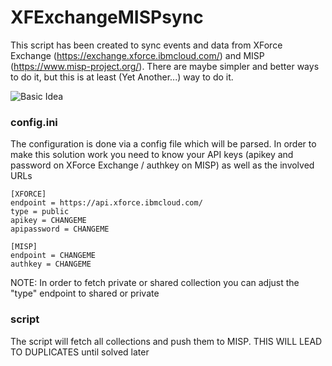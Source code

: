 # XFExchangeMISPsync
This script has been created to sync events and data from XForce Exchange (https://exchange.xforce.ibmcloud.com/)
and MISP (https://www.misp-project.org/). There are maybe simpler and better ways to do it, but this is at least
(Yet Another...) way to do it.

![Basic Idea](https://github.com/johestephan/XFExchangeMISPsync/doc/overview.png)

### config.ini
The configuration is done via a config file which will be parsed. In order to make this solution work you need to
know your API keys (apikey and password on XForce Exchange / authkey on MISP) as well as the involved URLs

```
[XFORCE]
endpoint = https://api.xforce.ibmcloud.com/
type = public
apikey = CHANGEME
apipassword = CHANGEME

[MISP]
endpoint = CHANGEME
authkey = CHANGEME
```

NOTE: In order to fetch private or shared collection you can adjust the "type" endpoint to shared or private

### script

The script will fetch all collections and push them to MISP. THIS WILL LEAD TO DUPLICATES until solved later
